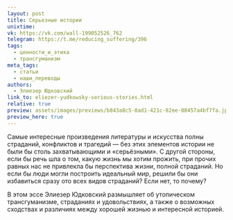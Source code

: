 ```yaml
---
layout: post
title: Серьезные истории
unixtime: 
vk: https://vk.com/wall-199052526_762
telegram: https://t.me/reducing_suffering/396
tags:
  - ценности_и_этика
  - трансгуманизм
meta_tags:
  - статьи
  - наши_переводы
authors:
  - Элиезер Юдковский
link_to: eliezer-yudkowsky-serious-stories.html
relative: true
preview: assets/images/previews/b843a8c5-8ad1-421c-82ee-08457a4bf7fa.jpg
preview_here: true
---
```

Самые интересные произведения литературы и искусства полны страданий, конфликтов и трагедий — без этих элементов истории не были бы столь захватывающими и «серьёзными». С другой стороны, если бы речь шла о том, какую жизнь мы хотим прожить, при прочих равных нас не привлекла бы перспектива жизни, полной страданий. Но если бы люди могли построить идеальный мир, решили бы они избавиться сразу ото всех видов страданий? Если нет, то почему?

В этом эссе Элиезер Юдковский размышляет об утопическом трансгуманизме, страданиях и удовольствиях, а также о возможных сходствах и различиях между хорошей жизнью и интересной историей.
